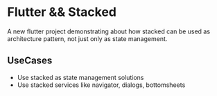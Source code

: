 # Flutter && Stacked

A new flutter project demonstrating about how stacked can be used
as architecture pattern, not just only as state management.

## UseCases

- Use stacked as state management solutions
- Use stacked services like navigator, dialogs, bottomsheets
